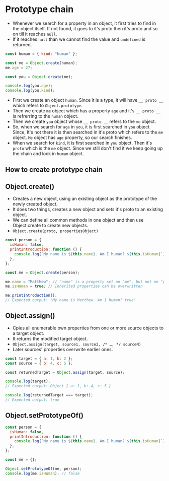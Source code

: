 
# Prototype chain

- Whenever we search for a property in an object, it first tries to find in the object itself. If not found, it goes to it's proto then it's proto and so on till it reaches `null`.
- If it reaches `null` than we cannot find the value and `undefined` is returned.

``` javascript
const human = { kind: "human" };

const me = Object.create(human);
me.age = 27;

const you = Object.create(me);

console.log(you.age);
console.log(you.kind);

```

- First we create an object `human`. Since it is a type, it will have `__ proto __` which refers to `Object.prototype`.
- Then we create `me` object which has a property `age` and it's `__ proto __` is refrerring to the `human` object.
- Then we create `you` object whose `__ proto __` refers to the `me` object.
- So, when we search for `age` in `you`, it is first searched in `you` object. Since, It's not there it is then searched in it's proto which refers to the `me` object. `Me` object has `age` property, so our search finishes.
- When we search for `kind`, it is first searched in `you` object. Then it's `proto` which is the `me` object. Since we still don't find it we keep going up the chain and look in `human` object.

## How to create prototype chain

## Object.create()

- Creates a new object, using an existing object as the prototype of the newly created object.
- It does two things, creates a new object and sets it's proto to an existing object.
- We can define all common methods in one object and then use Object.create to create new objects.
- `Object.create(proto, propertiesObject)`

``` javascript
const person = {
  isHuman: false,
  printIntroduction: function () {
    console.log(`My name is ${this.name}. Am I human? ${this.isHuman}`);
  },
};

const me = Object.create(person);

me.name = "Matthew"; // "name" is a property set on "me", but not on "person"
me.isHuman = true; // Inherited properties can be overwritten

me.printIntroduction();
// Expected output: "My name is Matthew. Am I human? true"

```

## Object.assign()

- Cpies all enumerable own properties from one or more source objects to a target object.
- It returns the modified target object.
- `Object.assign(target, source1, source2, /* …, */ sourceN)`
- Later sources' properties overwrite earlier ones.

``` javascript
const target = { a: 1, b: 2 };
const source = { b: 4, c: 5 };

const returnedTarget = Object.assign(target, source);

console.log(target);
// Expected output: Object { a: 1, b: 4, c: 5 }

console.log(returnedTarget === target);
// Expected output: true
```

## Object.setPrototypeOf()

``` javascript
const person = {
  isHuman: false,
  printIntroduction: function () {
    console.log(`My name is ${this.name}. Am I human? ${this.isHuman}`);
  },
};

const me = {};

Object.setPrototypeOf(me, person);
console.log(me.isHuman); // false

```
